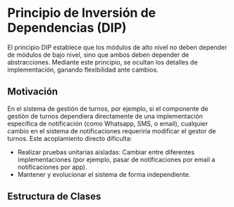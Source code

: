 # Principio de Inversión de Dependencias (DIP) 

El principio DIP establece que los módulos de alto nivel no deben depender de módulos de bajo nivel, sino que ambos deben depender de abstracciones. Mediante este principio, se ocultan los detalles de implementación, ganando flexibilidad ante cambios.

## Motivación 

En el sistema de gestión de turnos, por ejemplo, si el componente de gestión de turnos dependiera directamente de una implementación específica de notificación (como Whatsapp, SMS, o email), cualquier cambio en el sistema de notificaciones requeriría modificar el gestor de turnos. Este acoplamiento directo dificulta:

* Realizar pruebas unitarias aisladas: Cambiar entre diferentes implementaciones (por ejemplo, pasar de notificaciones por email a notificaciones por app).
* Mantener y evolucionar el sistema de forma independiente.

## Estructura de Clases 


